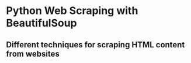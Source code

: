 # Python Web Scraping with BeautifulSoup

## Different techniques for scraping HTML content from websites